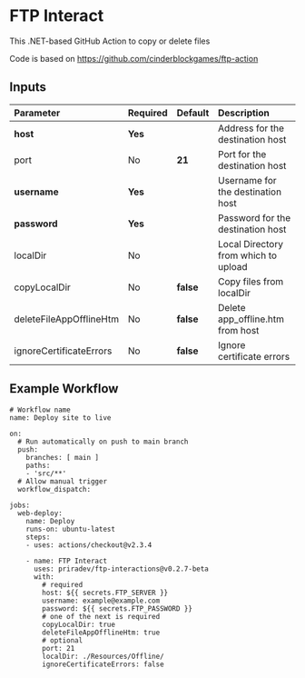 # FTP Interact
This .NET-based GitHub Action to copy or delete files

Code is based on https://github.com/cinderblockgames/ftp-action

## Inputs
| Parameter               | Required | Default   | Description                          |
| :---------------------- | :------- | :-------- | :----------------------------------- |
| **host**                | **Yes**  |           | Address for the destination host     |
| port                    | No       | **21**    | Port for the destination host        |
| **username**            | **Yes**  |           | Username for the destination host    |
| **password**            | **Yes**  |           | Password for the destination host    |
| localDir                | No       |           | Local Directory from which to upload |
| copyLocalDir            | No       | **false** | Copy files from localDir             |
| deleteFileAppOfflineHtm | No       | **false** | Delete app_offline.htm from host     |
| ignoreCertificateErrors | No       | **false** | Ignore certificate errors            |

## Example Workflow
```
# Workflow name
name: Deploy site to live
 
on:
  # Run automatically on push to main branch
  push:
    branches: [ main ]
    paths:
    - 'src/**'
  # Allow manual trigger
  workflow_dispatch:

jobs:
  web-deploy:
    name: Deploy
    runs-on: ubuntu-latest
    steps:
    - uses: actions/checkout@v2.3.4
      
    - name: FTP Interact
      uses: priradev/ftp-interactions@v0.2.7-beta
      with:
        # required
        host: ${{ secrets.FTP_SERVER }}
        username: example@example.com
        password: ${{ secrets.FTP_PASSWORD }}
        # one of the next is required
        copyLocalDir: true
        deleteFileAppOfflineHtm: true
        # optional
        port: 21
        localDir: ./Resources/Offline/
        ignoreCertificateErrors: false
```
